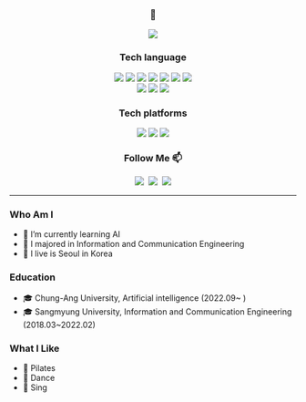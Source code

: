 <div align="center">

### 👋
<a href="https://hits.seeyoufarm.com"><img src="https://hits.seeyoufarm.com/api/count/incr/badge.svg?url=https%3A%2F%2Fgithub.com%2Foos2s2oo&count_bg=%23FFE9F7&title_bg=%238C7751&icon=&icon_color=%23E7E7E7&title=hits&edge_flat=false"/></a> 

### Tech language
  <img src="https://img.shields.io/badge/C-A8B9CC?style=flat-square&logo=C%2B%2B&logoColor=white"/>
  <img src="https://img.shields.io/badge/C-Sharp-512BD4?style=flat-square&logo=csharp%2B%2B&logoColor=white"/>
  <img src="https://img.shields.io/badge/Java-ffb13b?style=flat-square&logo=Java&logoColor=white"/>
  <img src="https://img.shields.io/badge/Python-3766AB?style=flat-square&logo=Python&logoColor=white"/>
  <img src="https://img.shields.io/badge/Javascript-F7DF1E?style=flat-square&logo=javascript&logoColor=white"/>
  <img src="https://img.shields.io/badge/HTML-E34F26?style=flat-square&logo=HTML5&logoColor=white"/>
  <img src="https://img.shields.io/badge/CSS-1572B6?style=flat-square&logo=css3&logoColor=white"/>
  <br>
  <img src="https://img.shields.io/badge/Mysql-E6B91E?style=flat-square&logo=MySql&logoColor=white"/>
  <img src="https://img.shields.io/badge/Django-092E20?style=flat-square&logo=Django&logoColor=white"/>
  <img src="https://img.shields.io/badge/Node.js-339933?style=flat-square&logo=Node.js&logoColor=white"/>

### Tech platforms
  <img src="https://img.shields.io/badge/Android-3DDC84?style=flat-square&logo=androidstudio&logoColor=white"/>
  <img src="https://img.shields.io/badge/Jupyter-F37626?style=flat-square&logo=jupyter&logoColor=white"/>
  <img src="https://img.shields.io/badge/VScode-007ACC?style=flat-square&logo=visualstudiocode&logoColor=white"/>

### Follow Me 📫
<p align="center">
  <a href="https://velog.io/@hyeinisfree"><img src="https://img.shields.io/badge/Tech%20Blog-11B48A?style=flat-square&logo=Vimeo&logoColor=white&link="/></a>&nbsp
  <a href="https://www.instagram.com/hye_inisfree/"><img src="https://img.shields.io/badge/Instagram-E4405F?style=flat-square&logo=Instagram&logoColor=white&link=https://www.instagram.com/lyn_s2_/"/></a>&nbsp
  <a href="mailto:mylynchae0@gmail.com"><img src="https://img.shields.io/badge/Gmail-d14836?style=flat-square&logo=Gmail&logoColor=white&link=mylynchae@gmail.com"/></a>
</p>
</div>
<hr>

### Who Am I
- 🌱 I’m currently learning AI
- 🥇 I majored in Information and Communication Engineering
- 🚅 I live is Seoul in Korea

### Education 
- 🎓 Chung-Ang University, Artificial intelligence (2022.09~ )
- 🎓 Sangmyung University, Information and Communication Engineering (2018.03~2022.02)

### What I Like
- 💪 Pilates
- 💃 Dance
- 🎤 Sing
  
</div>
